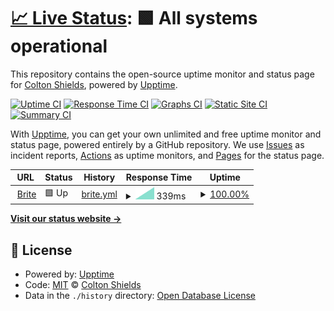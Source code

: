 # [📈 Live Status](https://status.be-brite.com): <!--live status--> **🟩 All systems operational**

This repository contains the open-source uptime monitor and status page for [Colton Shields](https://status.be-brite.com), powered by [Upptime](https://github.com/upptime/upptime).

[![Uptime CI](https://github.com/kurtinlane/britestatuspage/workflows/Uptime%20CI/badge.svg)](https://github.com/upptime/upptime/actions?query=workflow%3A%22Uptime+CI%22)
[![Response Time CI](https://github.com/kurtinlane/britestatuspage/workflows/Response%20Time%20CI/badge.svg)](https://github.com/upptime/upptime/actions?query=workflow%3A%22Response+Time+CI%22)
[![Graphs CI](https://github.com/kurtinlane/britestatuspage/workflows/Graphs%20CI/badge.svg)](https://github.com/upptime/upptime/actions?query=workflow%3A%22Graphs+CI%22)
[![Static Site CI](https://github.com/kurtinlane/britestatuspage/workflows/Static%20Site%20CI/badge.svg)](https://github.com/upptime/upptime/actions?query=workflow%3A%22Static+Site+CI%22)
[![Summary CI](https://github.com/kurtinlane/britestatuspage/workflows/Summary%20CI/badge.svg)](https://github.com/upptime/upptime/actions?query=workflow%3A%22Summary+CI%22)

With [Upptime](https://upptime.js.org), you can get your own unlimited and free uptime monitor and status page, powered entirely by a GitHub repository. We use [Issues](https://github.com/kurtinlane/britestatuspage/issues) as incident reports, [Actions](https://github.com/kurtinlane/britestatuspage/actions) as uptime monitors, and [Pages](https://status.be-brite.com) for the status page.

<!--start: status pages-->
<!-- This summary is generated by Upptime (https://github.com/upptime/upptime) -->
<!-- Do not edit this manually, your changes will be overwritten -->
<!-- prettier-ignore -->
| URL | Status | History | Response Time | Uptime |
| --- | ------ | ------- | ------------- | ------ |
| <img alt="" src="https://favicons.githubusercontent.com/getbritehr.com" height="13"> [Brite](https://getbritehr.com/) | 🟩 Up | [brite.yml](https://github.com/kurtinlane/britestatuspage/commits/master/history/brite.yml) | <details><summary><img alt="Response time graph" src="./graphs/brite/response-time-week.png" height="20"> 339ms</summary><br><a href="https://status.be-brite.com/history/brite"><img alt="Response time 339" src="https://img.shields.io/endpoint?url=https%3A%2F%2Fraw.githubusercontent.com%2Fkurtinlane%2Fbritestatuspage%2Fmaster%2Fapi%2Fbrite%2Fresponse-time.json"></a><br><a href="https://status.be-brite.com/history/brite"><img alt="24-hour response time 339" src="https://img.shields.io/endpoint?url=https%3A%2F%2Fraw.githubusercontent.com%2Fkurtinlane%2Fbritestatuspage%2Fmaster%2Fapi%2Fbrite%2Fresponse-time-day.json"></a><br><a href="https://status.be-brite.com/history/brite"><img alt="7-day response time 339" src="https://img.shields.io/endpoint?url=https%3A%2F%2Fraw.githubusercontent.com%2Fkurtinlane%2Fbritestatuspage%2Fmaster%2Fapi%2Fbrite%2Fresponse-time-week.json"></a><br><a href="https://status.be-brite.com/history/brite"><img alt="30-day response time 339" src="https://img.shields.io/endpoint?url=https%3A%2F%2Fraw.githubusercontent.com%2Fkurtinlane%2Fbritestatuspage%2Fmaster%2Fapi%2Fbrite%2Fresponse-time-month.json"></a><br><a href="https://status.be-brite.com/history/brite"><img alt="1-year response time 339" src="https://img.shields.io/endpoint?url=https%3A%2F%2Fraw.githubusercontent.com%2Fkurtinlane%2Fbritestatuspage%2Fmaster%2Fapi%2Fbrite%2Fresponse-time-year.json"></a></details> | <details><summary><a href="https://status.be-brite.com/history/brite">100.00%</a></summary><a href="https://status.be-brite.com/history/brite"><img alt="All-time uptime 100.00%" src="https://img.shields.io/endpoint?url=https%3A%2F%2Fraw.githubusercontent.com%2Fkurtinlane%2Fbritestatuspage%2Fmaster%2Fapi%2Fbrite%2Fuptime.json"></a><br><a href="https://status.be-brite.com/history/brite"><img alt="24-hour uptime 100.00%" src="https://img.shields.io/endpoint?url=https%3A%2F%2Fraw.githubusercontent.com%2Fkurtinlane%2Fbritestatuspage%2Fmaster%2Fapi%2Fbrite%2Fuptime-day.json"></a><br><a href="https://status.be-brite.com/history/brite"><img alt="7-day uptime 100.00%" src="https://img.shields.io/endpoint?url=https%3A%2F%2Fraw.githubusercontent.com%2Fkurtinlane%2Fbritestatuspage%2Fmaster%2Fapi%2Fbrite%2Fuptime-week.json"></a><br><a href="https://status.be-brite.com/history/brite"><img alt="30-day uptime 100.00%" src="https://img.shields.io/endpoint?url=https%3A%2F%2Fraw.githubusercontent.com%2Fkurtinlane%2Fbritestatuspage%2Fmaster%2Fapi%2Fbrite%2Fuptime-month.json"></a><br><a href="https://status.be-brite.com/history/brite"><img alt="1-year uptime 100.00%" src="https://img.shields.io/endpoint?url=https%3A%2F%2Fraw.githubusercontent.com%2Fkurtinlane%2Fbritestatuspage%2Fmaster%2Fapi%2Fbrite%2Fuptime-year.json"></a></details>

<!--end: status pages-->

[**Visit our status website →**](https://status.be-brite.com)

## 📄 License

- Powered by: [Upptime](https://github.com/upptime/upptime)
- Code: [MIT](./LICENSE) © [Colton Shields](https://status.be-brite.com)
- Data in the `./history` directory: [Open Database License](https://opendatacommons.org/licenses/odbl/1-0/)
